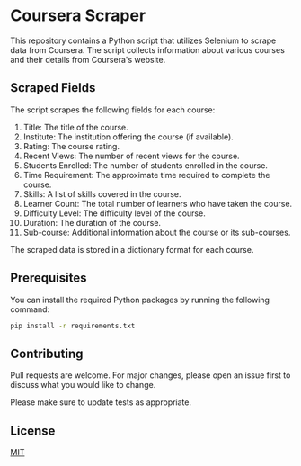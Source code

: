 # Coursera Scraper

This repository contains a Python script that utilizes Selenium to scrape data from Coursera. The script collects information about various courses and their details from Coursera's website.

## Scraped Fields

The script scrapes the following fields for each course:
1. Title: The title of the course.
2. Institute: The institution offering the course (if available).
3. Rating: The course rating.
4. Recent Views: The number of recent views for the course.
5. Students Enrolled: The number of students enrolled in the course.
6. Time Requirement: The approximate time required to complete the course.
7. Skills: A list of skills covered in the course.
8. Learner Count: The total number of learners who have taken the course.
9. Difficulty Level: The difficulty level of the course.
10. Duration: The duration of the course.
11. Sub-course: Additional information about the course or its sub-courses.

The scraped data is stored in a dictionary format for each course.

## Prerequisites
You can install the required Python packages by running the following command:
```bash
pip install -r requirements.txt
```


## Contributing

Pull requests are welcome. For major changes, please open an issue first
to discuss what you would like to change.

Please make sure to update tests as appropriate.

## License

[MIT](https://choosealicense.com/licenses/mit/)
